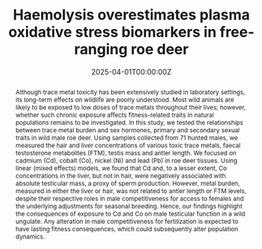 ---
title: "Haemolysis overestimates plasma oxidative stress biomarkers in free-ranging roe deer"
authors:
- Pauline Vuarin
- Benjamin Rey
- admin
- François Débias
- Nadia Crini
- Renaud Scheifler
- Clémentine Fritsch
- Jean-François Lemaître
- Sonia Saïd
author_notes:
date: "2025-04-01T00:00:00Z"
doi: "https://doi.org/10.1016/j.envpol.2025.126825"

# Schedule page publish date (NOT publication's date).
publishDate: "2017-01-01T00:00:00Z"

# Publication type.
# Accepts a single type but formatted as a YAML list (for Hugo requirements).
# Enter a publication type from the CSL standard.
publication_types: ["article-journal"]

# Publication name and optional abbreviated publication name.
publication: "*Environmental Pollution* 383, 126825"
publication_short: ""

abstract: Although trace metal toxicity has been extensively studied in laboratory settings, its long-term effects on wildlife are poorly understood. Most wild animals are likely to be exposed to low doses of trace metals throughout their lives; however, whether such chronic exposure affects fitness-related traits in natural populations remains to be investigated. In this study, we tested the relationships between trace metal burden and sex hormones, primary and secondary sexual traits in wild male roe deer. Using samples collected from 71 hunted males, we measured the hair and liver concentrations of various toxic trace metals, faecal testosterone metabolites (FTM), testis mass and antler length. We focused on cadmium (Cd), cobalt (Co), nickel (Ni) and lead (Pb) in roe deer tissues. Using linear (mixed effects) models, we found that Cd and, to a lesser extent, Co concentrations in the liver, but not in hair, were negatively associated with absolute testicular mass, a proxy of sperm production. However, metal burden, measured in either the liver or hair, was not related to antler length or FTM levels, despite their respective roles in male competitiveness for access to females and the underlying adjustments for seasonal breeding. Hence, our findings highlight the consequences of exposure to Cd and Co on male testicular function in a wild ungulate. Any alteration in male competitiveness for fertilization is expected to have lasting fitness consequences, which could subsequently alter population dynamics.

# Summary. An optional shortened abstract.
summary: ''

tags:
- New articles
featured: true

# links:
# - name: ""
#   url: ""
url_pdf: 'https://pdf.sciencedirectassets.com/271833/1-s2.0-S0269749125X00178/1-s2.0-S0269749125011984/main.pdf?X-Amz-Security-Token=IQoJb3JpZ2luX2VjEK7%2F%2F%2F%2F%2F%2F%2F%2F%2F%2FwEaCXVzLWVhc3QtMSJIMEYCIQCQ%2FOCHfPp5xql%2BTsWVf%2BsPHbHLm7TI9R1srJI%2FXKnzbgIhAKFumYqZhebF295Ri3jh4SshxVKjuW2wAfD2Tb5GskSQKrIFCEcQBRoMMDU5MDAzNTQ2ODY1Igz%2Birx7ne1zWn0pycQqjwWSMm9KZ%2B032C%2BHdbwjoXcKHZXsMkkRw3iqsrdR1UpFVryvP0klGhWtEq7zT6y2jZVIXjKj%2F8PZp0LVL2Yn2LbqZvFakiSu%2Fz240PDHHY%2F7rCuuc3USnTPX5MwKRaNWnWV%2B7vtkxSYlVOai0NAw5g3DJ2bDLWc1eWJ%2BhkDlfMeVWfqHKWpceHO%2BRzADElXgwMBw0Az3%2F05qc6bGtBVJ4QxUwNGQ2Kdc7D5AX6O1IPaiUpizxvKjs9g9gHl%2FXxcpvqHF2XaxItknI%2BulwGI9U7eEFoVs%2FM730kZn%2BC5GIz5mI3HZG7%2Fu%2FJryc0Ud9RMC1bqdmV918tEzQBD4m%2FCwVcmiuaKvmNufC9GFpLaae0z%2B7EbhMe1APT8Guma0SdrhYqDOgTw%2BhQ7qHkJwmAVHeRVHa8FEJkj%2B%2F6USu3mq5nPsgXbqgjZP6Q3pcucBGfONkWZQH%2BghcBsBjUbLKVFaQpk5RbXu68TQprqDWUFfFeRDT34lY7X7%2Bg3p92FCBGxklrOdYQnalkJ3z8CGSeAhgaScQdkJ5FHTFXmI7GSKKbs4qv%2FDWPdE1N2LPqozmxm8H%2B270U9Mvj1uw29eTE5TuY11mBUPO7X1yFAvbyAQMKM6%2BnNQSE3ta9A1Vla%2B6VJTEegSnEIn1plo9Xhffv3%2B1858SM6KwEKzg0Bk5%2FBFf5oaJ4MNn56zMM7xtTVIRxA1wYW4IWNS6MlmjVm2V6FSwZZHqgSTzwep%2Fx4IoR90lXsRN%2Fs5kMVEOwbf3v%2F32jQccD9PabzU3HSRoUY1CqRlmGqtsL%2FSbO3ikRR8VqH2JcM6pWE3nrTQQKbNiEJbDL%2FYKvL4joJPlsoqDtPP48jjofYWCaDziiRluZtkgwt35XsvMPGf%2F8YGOrAB8xeRkUVX9IAV%2Bz2VFAuuPvvRajqK2gXT0z%2FPaWApztcjs53OHSe1ZRs5wnlh1cIckxlMxJGhlZmsvp6CyZ%2B%2F45btcSl4pxYT0DNnnDNMxIGox6WK0l1H5Vs2YWaXS%2B5ZxoJpvpPjkVYlMAwi%2B740Ssv51TbVwFzABgy16s64XeC5HJO8RLzo3JXBPPFXgiyhKU3sx4ZmP0BwA%2BN3A67G8EBxcosAnNRKmQB5VjTy6l4%3D&X-Amz-Algorithm=AWS4-HMAC-SHA256&X-Amz-Date=20251003T144011Z&X-Amz-SignedHeaders=host&X-Amz-Expires=300&X-Amz-Credential=ASIAQ3PHCVTYUYBDQVEL%2F20251003%2Fus-east-1%2Fs3%2Faws4_request&X-Amz-Signature=9b56b3529fbc6af587e46cef3dfae4e9db2b1c5679215490eb336c81f8145cc1&hash=94ff28fdbfe869fc0c2c3050327bf624debae2da664392f74b039be5a8215bb2&host=68042c943591013ac2b2430a89b270f6af2c76d8dfd086a07176afe7c76c2c61&pii=S0269749125011984&tid=spdf-7d64e7ab-633e-4a4b-a2a1-3e31bc188ce3&sid=d285d83d3a4a824c16993e5-f39bfd4dfb0bgxrqb&type=client&tsoh=d3d3LnNjaWVuY2VkaXJlY3QuY29t&rh=d3d3LnNjaWVuY2VkaXJlY3QuY29t&ua=1c165c5b570a5c56545b&rr=988d3179cda50078&cc=fr'
url_code: 'https://www.sciencedirect.com/science/article/pii/S0269749125011984?via%3Dihub'
url_dataset: ''
url_poster: ''
url_project: ''
url_slides: ''
url_source: ''
url_video: ''

# Featured image
# To use, add an image named `featured.jpg/png` to your page's folder. 
image:
  caption: ''
  focal_point: ""
  preview_only: false

# Associated Projects (optional).
#   Associate this publication with one or more of your projects.
#   Simply enter your project's folder or file name without extension.
#   E.g. `internal-project` references `content/project/internal-project/index.md`.
#   Otherwise, set `projects: []`.
projects: []

# Slides (optional).
#   Associate this publication with Markdown slides.
#   Simply enter your slide deck's filename without extension.
#   E.g. `slides: "example"` references `content/slides/example/index.md`.
#   Otherwise, set `slides: ""`.
slides: example
---